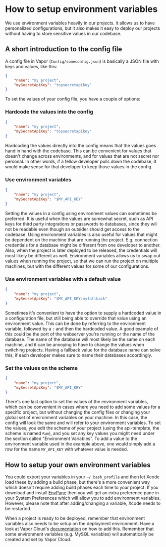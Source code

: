 # How to setup environment variables

We use environment variables heavily in our projects. It allows us to have personalized configurations, but it also makes it easy to deploy our projects without having to store sensitive values in our codebase.



## A short introduction to the config file

A config file in Vapor (`Config/someconfig.json`) is basically a JSON file with keys and values, like this:



```json
{
    "name": "my project",
    "mySecretApiKey": "topsecretapikey"
}
```





To set the values of your config file, you have a couple of options:



### Hardcode the values into the config

```json
{
    "name": "my project",
    "mySecretApiKey": "topsecretapikey"
}
```



Hardcoding the values directly into the config means that the values goes hand in hand with the codebase. This can be convenient for values that doesn't change across environments, and for values that are not secret nor personal. In other words, if a fellow developer pulls down the codebase, it would make sense for that developer to keep those values in the config.



### Use environment variables

```json
{
    "name": "my project",
    "mySecretApiKey": "$MY_API_KEY"
}
```



Setting the values in a config using environment values can sometimes be preferred. It is useful when the values are somewhat secret, such as API keys for third party integrations or passwords to databases, since they will not be readable even though an outsider should get access to the codebase. Using environment variables is also useful for values that might be dependent on the machine that are running the project. E.g. connection credentials for a database might be different from one developer to another. Also, when the project is later deployed to be released, the credentials will most likely be different as well. Environment variables allows us to swap out values when running the project, so that we can run the project on multiple machines, but with the different values for some of our configurations.



### Use environment variables with a default value

```json
{
    "name": "my project",
    "mySecretApiKey": "$MY_API_KEY:myfallback"
}
```



Sometimes it's convenient to have the option to supply a hardcoded value in a configuration file, but still being able to override that value using an environment value. This can be done by referring to the environment variable, followed by a `:` and then the hardcoded value. A good example of this could be the port of the webserver you're running or the name of the database. The name of the database will most likely be the same on each machine, and it can be annoying to have to change the values when switching projects. Having a fallback value for the database name can solve this, if each developer makes sure to name their databases accordingly.



### Set the values on the scheme

```json
{
    "name": "my project",
    "mySecretApiKey": "$MY_API_KEY"
}
```



There's one last option to set the values of the environment variables, which can be convenient in cases where you need to add some values for a specific project, but without changing the config files or changing your global set of environment variables on your machine. In this case, the config will look the same and will refer to your environment variables. To set the values, you edit the scheme of your project (using the api-template, the scheme is named `Run`), and you set any key values you might need under the section called "Environment Variables". To add a value to the environment variable used in the example above, one would simply add a row for the name `MY_API_KEY` with whatever value is needed.



## How to setup your own environment variables

You could export your variables in your `~/.bash_profile` and then let Xcode load these by adding a build phase, but there's a more convenient way which doesn't require adding build phases each time to your project. If you download and install [EnvPane](https://github.com/hschmidt/EnvPane) then you will get an extra preference pane in your System Preferences which will allow you to add environment variables. However, please note that after adding/changing a variable, Xcode needs to be restarted.

When a project is ready to be deployed, remember that environment variables also needs to be setup on the deployment environment. Have a look at Vapor Cloud's [documentation](https://docs.vapor.cloud/toolbox/managing-your-apps/#custom-environment-variables) on how to add this. Remember that some environment variables (e.g. MySQL variables) will automatically be created and set by Vapor Cloud.
